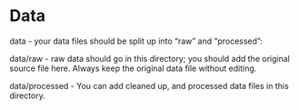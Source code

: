 # Data
data - your data files should be split up into “raw” and “processed”:

data/raw - raw data should go in this directory; you should add the original source file here. Always keep the original data file without editing.

data/processed - You can add cleaned up, and processed data files in this directory.
